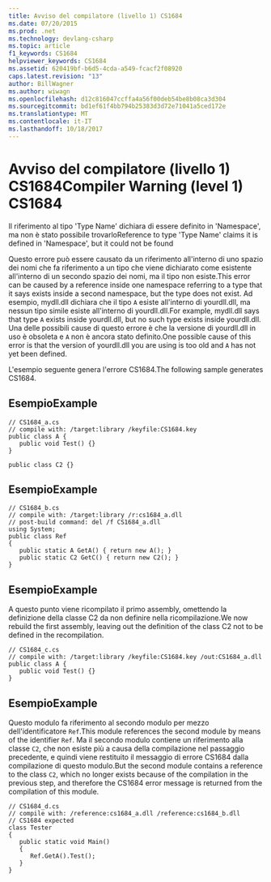 ```yaml
---
title: Avviso del compilatore (livello 1) CS1684
ms.date: 07/20/2015
ms.prod: .net
ms.technology: devlang-csharp
ms.topic: article
f1_keywords: CS1684
helpviewer_keywords: CS1684
ms.assetid: 620419bf-b6d5-4cda-a549-fcacf2f08920
caps.latest.revision: "13"
author: BillWagner
ms.author: wiwagn
ms.openlocfilehash: d12c816047ccffa4a56f00deb54be8b08ca3d304
ms.sourcegitcommit: bd1ef61f4bb794b25383d3d72e71041a5ced172e
ms.translationtype: MT
ms.contentlocale: it-IT
ms.lasthandoff: 10/18/2017
---
```

# <a name="compiler-warning-level-1-cs1684"></a><span data-ttu-id="557c3-102">Avviso del compilatore (livello 1) CS1684</span><span class="sxs-lookup"><span data-stu-id="557c3-102">Compiler Warning (level 1) CS1684</span></span>
<span data-ttu-id="557c3-103">Il riferimento al tipo 'Type Name' dichiara di essere definito in 'Namespace', ma non è stato possibile trovarlo</span><span class="sxs-lookup"><span data-stu-id="557c3-103">Reference to type 'Type Name' claims it is defined in 'Namespace', but it could not be found</span></span>  
  
 <span data-ttu-id="557c3-104">Questo errore può essere causato da un riferimento all'interno di uno spazio dei nomi che fa riferimento a un tipo che viene dichiarato come esistente all'interno di un secondo spazio dei nomi, ma il tipo non esiste.</span><span class="sxs-lookup"><span data-stu-id="557c3-104">This error can be caused by a reference inside one namespace referring to a type that it says exists inside a second namespace, but the type does not exist.</span></span> <span data-ttu-id="557c3-105">Ad esempio, mydll.dll dichiara che il tipo `A` esiste all'interno di yourdll.dll, ma nessun tipo simile esiste all'interno di yourdll.dll.</span><span class="sxs-lookup"><span data-stu-id="557c3-105">For example, mydll.dll says that type `A` exists inside yourdll.dll, but no such type exists inside yourdll.dll.</span></span> <span data-ttu-id="557c3-106">Una delle possibili cause di questo errore è che la versione di yourdll.dll in uso è obsoleta e `A` non è ancora stato definito.</span><span class="sxs-lookup"><span data-stu-id="557c3-106">One possible cause of this error is that the version of yourdll.dll you are using is too old and `A` has not yet been defined.</span></span>  
  
 <span data-ttu-id="557c3-107">L'esempio seguente genera l'errore CS1684.</span><span class="sxs-lookup"><span data-stu-id="557c3-107">The following sample generates CS1684.</span></span>  
  
## <a name="example"></a><span data-ttu-id="557c3-108">Esempio</span><span class="sxs-lookup"><span data-stu-id="557c3-108">Example</span></span>  
  
```  
// CS1684_a.cs  
// compile with: /target:library /keyfile:CS1684.key  
public class A {  
   public void Test() {}  
}  
  
public class C2 {}  
```  
  
## <a name="example"></a><span data-ttu-id="557c3-109">Esempio</span><span class="sxs-lookup"><span data-stu-id="557c3-109">Example</span></span>  
  
```  
// CS1684_b.cs  
// compile with: /target:library /r:cs1684_a.dll  
// post-build command: del /f CS1684_a.dll  
using System;  
public class Ref   
{  
   public static A GetA() { return new A(); }  
   public static C2 GetC() { return new C2(); }  
}  
```  
  
## <a name="example"></a><span data-ttu-id="557c3-110">Esempio</span><span class="sxs-lookup"><span data-stu-id="557c3-110">Example</span></span>  
 <span data-ttu-id="557c3-111">A questo punto viene ricompilato il primo assembly, omettendo la definizione della classe C2 da non definire nella ricompilazione.</span><span class="sxs-lookup"><span data-stu-id="557c3-111">We now rebuild the first assembly, leaving out the definition of the class C2 not to be defined in the recompilation.</span></span>  
  
```  
// CS1684_c.cs  
// compile with: /target:library /keyfile:CS1684.key /out:CS1684_a.dll  
public class A {  
   public void Test() {}  
}  
```  
  
## <a name="example"></a><span data-ttu-id="557c3-112">Esempio</span><span class="sxs-lookup"><span data-stu-id="557c3-112">Example</span></span>  
 <span data-ttu-id="557c3-113">Questo modulo fa riferimento al secondo modulo per mezzo dell'identificatore `Ref`.</span><span class="sxs-lookup"><span data-stu-id="557c3-113">This module references the second module by means of the identifier `Ref`.</span></span> <span data-ttu-id="557c3-114">Ma il secondo modulo contiene un riferimento alla classe `C2`, che non esiste più a causa della compilazione nel passaggio precedente, e quindi viene restituito il messaggio di errore CS1684 dalla compilazione di questo modulo.</span><span class="sxs-lookup"><span data-stu-id="557c3-114">But the second module contains a reference to the class `C2`, which no longer exists because of the compilation in the previous step, and therefore the CS1684 error message is returned from the compilation of this module.</span></span>  
  
```  
// CS1684_d.cs  
// compile with: /reference:cs1684_a.dll /reference:cs1684_b.dll  
// CS1684 expected  
class Tester  
{  
   public static void Main()  
   {  
      Ref.GetA().Test();  
   }  
}  
```
